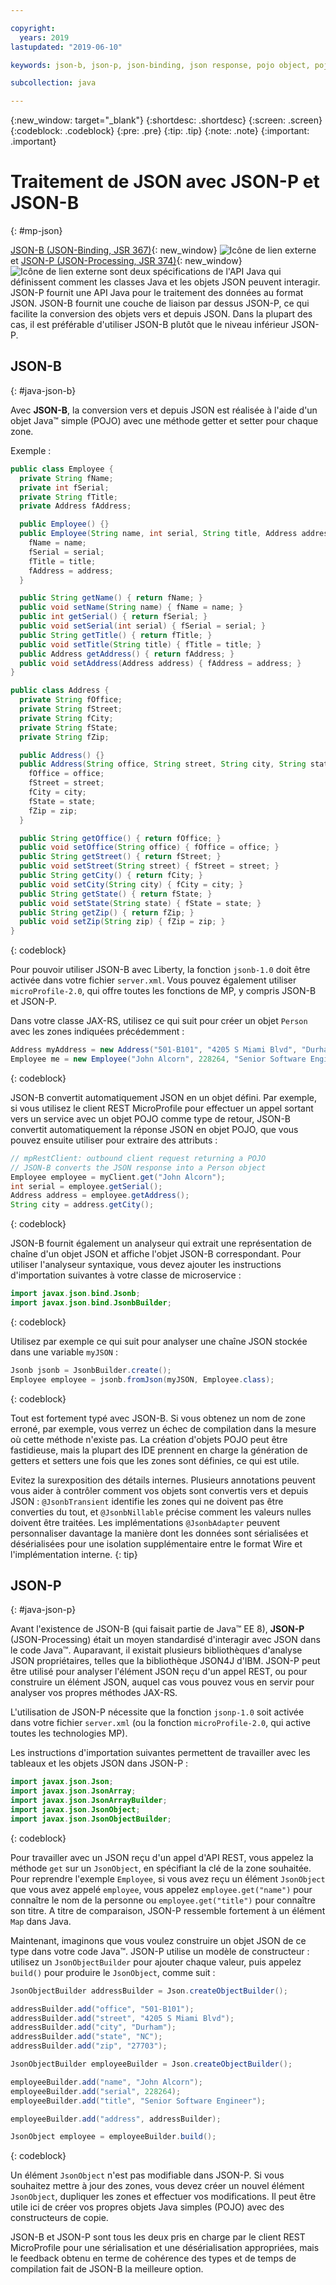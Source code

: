 ```yaml
---

copyright:
  years: 2019
lastupdated: "2019-06-10"

keywords: json-b, json-p, json-binding, json response, pojo object, pojo, jsonobject, jsonobjectbuilder, java api json

subcollection: java

---
```


{:new_window: target="_blank"}
{:shortdesc: .shortdesc}
{:screen: .screen}
{:codeblock: .codeblock}
{:pre: .pre}
{:tip: .tip}
{:note: .note}
{:important: .important}

# Traitement de JSON avec JSON-P et JSON-B
{: #mp-json}

[JSON-B (JSON-Binding, JSR 367)](http://json-b.net/){: new_window} ![Icône de lien externe](../icons/launch-glyph.svg "Icône de lien externe") et [JSON-P (JSON-Processing, JSR 374)](https://javaee.github.io/jsonp/){: new_window} ![Icône de lien externe](../icons/launch-glyph.svg "Icône de lien externe") sont deux spécifications de l'API Java qui définissent comment les classes Java et les objets JSON peuvent interagir. JSON-P fournit une API Java pour le traitement des données au format JSON. JSON-B fournit une couche de liaison par dessus JSON-P, ce qui facilite la conversion des objets vers et depuis JSON. Dans la plupart des cas, il est préférable d'utiliser JSON-B plutôt que le niveau inférieur JSON-P.

## JSON-B
{: #java-json-b}

Avec **JSON-B**, la conversion vers et depuis JSON est réalisée à l'aide d'un objet Java&trade; simple (POJO) avec une méthode getter et setter pour chaque zone.

Exemple :
```java
public class Employee {
  private String fName;
  private int fSerial;
  private String fTitle;
  private Address fAddress;

  public Employee() {}
  public Employee(String name, int serial, String title, Address address) {
    fName = name;
    fSerial = serial;
    fTitle = title;
    fAddress = address;
  }

  public String getName() { return fName; }
  public void setName(String name) { fName = name; }
  public int getSerial() { return fSerial; }
  public void setSerial(int serial) { fSerial = serial; }
  public String getTitle() { return fTitle; }
  public void setTitle(String title) { fTitle = title; }
  public Address getAddress() { return fAddress; }
  public void setAddress(Address address) { fAddress = address; }
}

public class Address {
  private String fOffice;
  private String fStreet;
  private String fCity;
  private String fState;
  private String fZip;

  public Address() {}
  public Address(String office, String street, String city, String state, String zip) {
    fOffice = office;
    fStreet = street;
    fCity = city;
    fState = state;
    fZip = zip;
  }

  public String getOffice() { return fOffice; }
  public void setOffice(String office) { fOffice = office; }
  public String getStreet() { return fStreet; }
  public void setStreet(String street) { fStreet = street; }
  public String getCity() { return fCity; }
  public void setCity(String city) { fCity = city; }
  public String getState() { return fState; }
  public void setState(String state) { fState = state; }
  public String getZip() { return fZip; }
  public void setZip(String zip) { fZip = zip; }
}
```
{: codeblock}

Pour pouvoir utiliser JSON-B avec Liberty, la fonction `jsonb-1.0` doit être activée dans votre fichier `server.xml`. Vous pouvez également utiliser `microProfile-2.0`, qui offre toutes les fonctions de MP, y compris JSON-B et JSON-P.

Dans votre classe JAX-RS, utilisez ce qui suit pour créer un objet `Person` avec les zones indiquées précédemment :

```java
Address myAddress = new Address("501-B101", "4205 S Miami Blvd", "Durham", "NC", "27703");
Employee me = new Employee("John Alcorn", 228264, "Senior Software Engineer", myAddress);
```
{: codeblock}

JSON-B convertit automatiquement JSON en un objet défini. Par exemple, si vous utilisez le client REST MicroProfile pour effectuer un appel sortant vers un service avec un objet POJO comme type de retour, JSON-B convertit automatiquement la réponse JSON en objet POJO, que vous pouvez ensuite utiliser pour extraire des attributs :

```java
// mpRestClient: outbound client request returning a POJO
// JSON-B converts the JSON response into a Person object
Employee employee = myClient.get("John Alcorn");
int serial = employee.getSerial();
Address address = employee.getAddress();
String city = address.getCity();
```
{: codeblock}

JSON-B fournit également un analyseur qui extrait une représentation de chaîne d'un objet JSON et affiche l'objet JSON-B correspondant. Pour utiliser l'analyseur syntaxique, vous devez ajouter les instructions d'importation suivantes à votre classe de microservice :

```java
import javax.json.bind.Jsonb;
import javax.json.bind.JsonbBuilder;
```
{: codeblock}

Utilisez par exemple ce qui suit pour analyser une chaîne JSON stockée dans une variable `myJSON` :

```java
Jsonb jsonb = JsonbBuilder.create();
Employee employee = jsonb.fromJson(myJSON, Employee.class);
```
{: codeblock}

Tout est fortement typé avec JSON-B. Si vous obtenez un nom de zone erroné, par exemple, vous verrez un échec de compilation dans la mesure où cette méthode n'existe pas. La création d'objets POJO peut être fastidieuse, mais la plupart des IDE prennent en charge la génération de getters et setters une fois que les zones sont définies, ce qui est utile.

Evitez la surexposition des détails internes. Plusieurs annotations peuvent vous aider à contrôler comment vos objets sont convertis vers et depuis JSON : `@JsonbTransient` identifie les zones qui ne doivent pas être converties du tout, et `@JsonbNillable` précise comment les valeurs nulles doivent être traitées. Les implémentations `@JsonbAdapter` peuvent personnaliser davantage la manière dont les données sont sérialisées et désérialisées pour une isolation supplémentaire entre le format Wire et l'implémentation interne.
{: tip}

## JSON-P
{: #java-json-p}

Avant l'existence de JSON-B (qui faisait partie de Java&trade; EE 8), **JSON-P** (JSON-Processing) était un moyen standardisé d'interagir avec JSON dans le code Java&trade;. Auparavant, il existait plusieurs bibliothèques d'analyse JSON propriétaires, telles que la bibliothèque JSON4J d'IBM. JSON-P peut être utilisé pour analyser l'élément JSON reçu d'un appel REST, ou pour construire un élément JSON, auquel cas vous pouvez vous en servir pour analyser vos propres méthodes JAX-RS.

L'utilisation de JSON-P nécessite que la fonction `jsonp-1.0` soit activée dans votre fichier `server.xml` (ou la fonction `microProfile-2.0`, qui active toutes les technologies MP).

Les instructions d'importation suivantes permettent de travailler avec les tableaux et les objets JSON dans JSON-P :

```java
import javax.json.Json;
import javax.json.JsonArray;
import javax.json.JsonArrayBuilder;
import javax.json.JsonObject;
import javax.json.JsonObjectBuilder;
```
{: codeblock}

Pour travailler avec un JSON reçu d'un appel d'API REST, vous appelez la méthode `get` sur un `JsonObject`, en spécifiant la clé de la zone souhaitée. Pour reprendre l'exemple `Employee`, si vous avez reçu un élément `JsonObject` que vous avez appelé `employee`, vous appelez `employee.get("name")` pour connaître le nom de la personne ou `employee.get("title")` pour connaître son titre. A titre de comparaison, JSON-P ressemble fortement à un élément `Map` dans Java.

Maintenant, imaginons que vous voulez construire un objet JSON de ce type dans votre code Java&trade;. JSON-P utilise un modèle de constructeur : utilisez un `JsonObjectBuilder` pour ajouter chaque valeur, puis appelez `build()` pour produire le `JsonObject`, comme suit :

```java
JsonObjectBuilder addressBuilder = Json.createObjectBuilder();

addressBuilder.add("office", "501-B101");
addressBuilder.add("street", "4205 S Miami Blvd");
addressBuilder.add("city", "Durham");
addressBuilder.add("state", "NC");
addressBuilder.add("zip", "27703");

JsonObjectBuilder employeeBuilder = Json.createObjectBuilder();

employeeBuilder.add("name", "John Alcorn");
employeeBuilder.add("serial", 228264);
employeeBuilder.add("title", "Senior Software Engineer");

employeeBuilder.add("address", addressBuilder);

JsonObject employee = employeeBuilder.build();
```
{: codeblock}

Un élément `JsonObject` n'est pas modifiable dans JSON-P. Si vous souhaitez mettre à jour des zones, vous devez créer un nouvel élément `JsonObject`, dupliquer les zones et effectuer vos modifications. Il peut être utile ici de créer vos propres objets Java simples (POJO) avec des constructeurs de copie.

JSON-B et JSON-P sont tous les deux pris en charge par le client REST MicroProfile pour une sérialisation et une désérialisation appropriées, mais le feedback obtenu en terme de cohérence des types et de temps de compilation fait de JSON-B la meilleure option.
